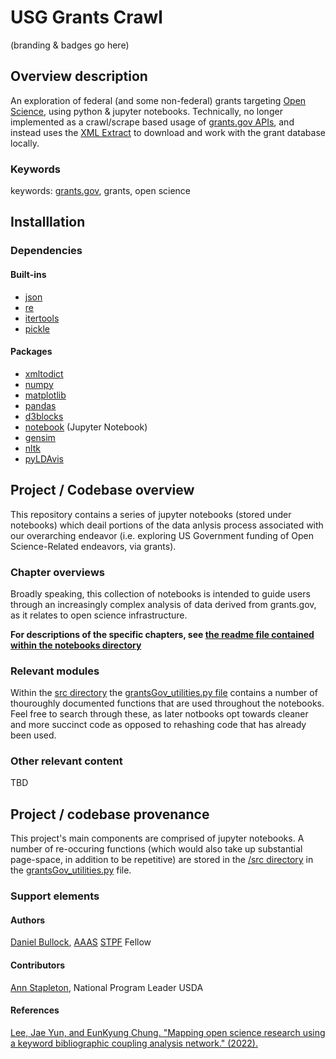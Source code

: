# USG Grants Crawl

(branding & badges go here)

## Overview description

An exploration of federal (and some non-federal) grants targeting [Open Science](https://open.science.gov/), using python & jupyter notebooks.  Technically, no longer implemented as a crawl/scrape based usage of [grants.gov APIs](https://www.grants.gov/web/grants/s2s/grantor/web-services.html), and instead uses the [XML Extract](https://www.grants.gov/xml-extract.html) to download and work with the grant database locally.

### Keywords

keywords: [grants.gov](https://www.grants.gov/), grants, open science

## Installlation

### Dependencies

#### Built-ins
- [json](https://docs.python.org/3/library/json.html)
- [re](https://docs.python.org/3/library/re.html)
- [itertools](https://docs.python.org/3/library/itertools.html) 
- [pickle](https://docs.python.org/3/library/pickle.html)

#### Packages
- [xmltodict](https://pypi.org/project/xmltodict/)
- [numpy](https://pypi.org/project/numpy/)
- [matplotlib](https://pypi.org/project/matplotlib/)
- [pandas](https://pypi.org/project/pandas/)
- [d3blocks](https://pypi.org/project/d3blocks/)
- [notebook](https://pypi.org/project/notebook/) (Jupyter Notebook)
- [gensim](https://pypi.org/project/gensim/)
- [nltk](https://pypi.org/project/nltk/)
- [pyLDAvis](https://pypi.org/project/pyLDAvis/)

## Project / Codebase overview

This repository contains a series of jupyter notebooks (stored under notebooks) which deail portions of the data anlysis process associated with our overarching endeavor (i.e. exploring US Government funding of Open Science-Related endeavors, via grants).

### Chapter overviews

Broadly speaking, this collection of notebooks is intended to guide users through an increasingly complex analysis of data derived from grants.gov, as it relates to open science infrastructure.

**For descriptions of the specific chapters, see [the readme file contained within the notebooks directory](https://github.com/DanNBullock/USG_grants_crawl/tree/main/notebooks)**

### Relevant modules
Within the [src directory](https://github.com/DanNBullock/USG_grants_crawl/blob/main/src/) the [grantsGov_utilities.py file](https://github.com/DanNBullock/USG_grants_crawl/blob/main/src/grantsGov_utilities.py) contains a number of thouroughly documented functions that are used throughout the notebooks.  Feel free to search through these, as later notbooks opt towards cleaner and more succinct code as opposed to rehashing code that has already been used.

### Other relevant content
TBD
## Project / codebase provenance
This project's main components are comprised of jupyter notebooks. A number of re-occuring functions (which would also take up substantial page-space, in addition to be repetitive) are stored in the [/src directory](https://github.com/DanNBullock/USG_grants_crawl/tree/main/src) in the [grantsGov_utilities.py](https://github.com/DanNBullock/USG_grants_crawl/blob/main/src/grantsGov_utilities.py) file.

### Support elements

#### Authors

[Daniel Bullock](https://dannbullock.github.io/), [AAAS](https://www.aaas.org/) [STPF](https://www.aaas.org/programs/science-technology-policy-fellowships) Fellow

#### Contributors

[Ann Stapleton](https://www.nifa.usda.gov/ann-e-stapleton), National Program Leader USDA

#### References

[Lee, Jae Yun, and EunKyung Chung. "Mapping open science research using a keyword bibliographic coupling analysis network." (2022).](https://doi.org/10.47989/irpaper949)
